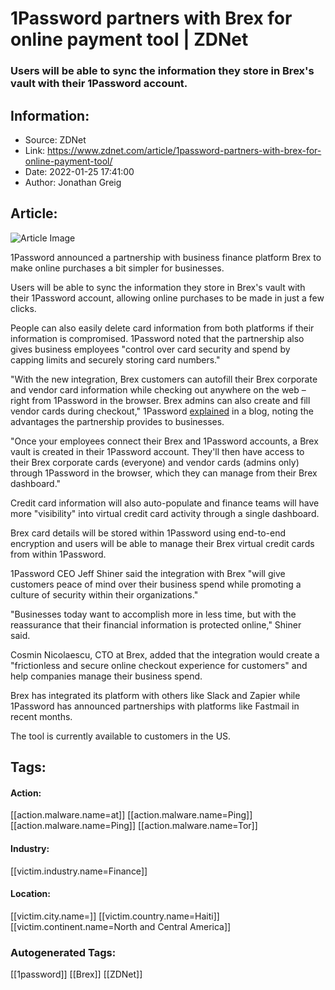 # 1Password partners with Brex for online payment tool | ZDNet
### Users will be able to sync the information they store in Brex's vault with their 1Password account.

## Information:
+ Source: ZDNet
+ Link: https://www.zdnet.com/article/1password-partners-with-brex-for-online-payment-tool/
+ Date: 2022-01-25 17:41:00
+ Author: Jonathan Greig


## Article:
![Article Image](https://www.zdnet.com/a/img/resize/2453f478bd73eec40c77126e1e270df7cfbd21d3/2021/10/12/1d850aaa-6371-48ff-97ac-59fcdb63ee53/1password.jpg?width=770&height=578&fit=crop&auto=webp)

1Password announced a partnership with business finance platform Brex to make online purchases a bit simpler for businesses. 

Users will be able to sync the information they store in Brex's vault with their 1Password account, allowing online purchases to be made in just a few clicks. 


People can also easily delete card information from both platforms if their information is compromised. 1Password noted that the partnership also gives business employees "control over card security and spend by capping limits and securely storing card numbers."

"With the new integration, Brex customers can autofill their Brex corporate and vendor card information while checking out anywhere on the web – right from 1Password in the browser. Brex admins can also create and fill vendor cards during checkout," 1Password [explained](https://blog.1password.com/brex-1password/?utm_medium=partner-integration&utm_source=pressrelease&utm_campaign=Brex-1p) in a blog, noting the advantages the partnership provides to businesses.

"Once your employees connect their Brex and 1Password accounts, a Brex vault is created in their 1Password account. They'll then have access to their Brex corporate cards (everyone) and vendor cards (admins only) through 1Password in the browser, which they can manage from their Brex dashboard."

Credit card information will also auto-populate and finance teams will have more "visibility" into virtual credit card activity through a single dashboard.

Brex card details will be stored within 1Password using end-to-end encryption and users will be able to manage their Brex virtual credit cards from within 1Password.






1Password CEO Jeff Shiner said the integration with Brex "will give customers peace of mind over their business spend while promoting a culture of security within their organizations."

"Businesses today want to accomplish more in less time, but with the reassurance that their financial information is protected online," Shiner said. 

Cosmin Nicolaescu, CTO at Brex, added that the integration would create a "frictionless and secure online checkout experience for customers" and help companies manage their business spend.

Brex has integrated its platform with others like Slack and Zapier while 1Password has announced partnerships with platforms like Fastmail in recent months. 

The tool is currently available to customers in the US. 





## Tags:

#### Action:
[[action.malware.name=at]] [[action.malware.name=Ping]] [[action.malware.name=Ping]] [[action.malware.name=Tor]]

#### Industry:
[[victim.industry.name=Finance]]

#### Location:
[[victim.city.name=]] [[victim.country.name=Haiti]] [[victim.continent.name=North and Central America]]

### Autogenerated Tags:
[[1password]] [[Brex]] [[ZDNet]]

